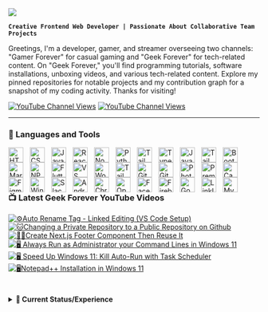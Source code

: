 <a href="https://github.com/emailjohnthomascaballero">
<img src="https://readme-typing-svg.herokuapp.com/?font=Righteous&size=35&center=true&vCenter=true&width=500&height=70&duration=4000&color=f22b43&lines=Hello!;+I'm+John+Thomas+F.+Caballero!;+a+programmer...;+a+gamer...;+a+content+creator...;+a+streamer...;+a+freelancer." />
</a>

**`Creative Frontend Web Developer | Passionate About Collaborative Team Projects`**

Greetings, I'm a developer, gamer, and streamer overseeing two channels: "Gamer Forever" for casual gaming and "Geek Forever" for tech-related content. On "Geek Forever," you'll find programming tutorials, software installations, unboxing videos, and various tech-related content. Explore my pinned repositories for notable projects and my contribution graph for a snapshot of my coding activity. Thanks for visiting!

   <p align="left">
      <a href="https://www.youtube.com/@GamerForeverChannel"><img alt="YouTube Channel Views" src="https://img.shields.io/youtube/channel/views/UC88LrCOvWEp83DwV6-qVRzQ?style=for-the-badge&logo=youtube&label=Gamer%20Forever%20YouTube%20Views&color=%23fa3a45"></a>
       <a href="https://www.youtube.com/@GeekForeverChannel"><img alt="YouTube Channel Views" src="https://img.shields.io/youtube/channel/views/UCtujEiwlNyHon-z78FmVW7Q?style=for-the-badge&logo=youtube&label=Geek%20Forever%20YouTube%20Views&color=%23fa3a45"></a>
   </p>

---

### 🧰 Languages and Tools
<a href="https://github.com/emailjohnthomascaballero">
<!-- Languages -->
<img align="left" alt="HTML" width="30px" style="padding-right:10px;" src="https://cdn.jsdelivr.net/gh/devicons/devicon/icons/html5/html5-plain.svg" />
<img align="left" alt="CSS" width="30px" style="padding-right:10px;" src="https://cdn.jsdelivr.net/gh/devicons/devicon/icons/css3/css3-plain.svg" />
<img align="left" alt="JavaScript" width="30px" style="padding-right:10px;" src="https://cdn.jsdelivr.net/gh/devicons/devicon/icons/javascript/javascript-plain.svg" />
<img align="left" alt="React" width="30px" style="padding-right:10px;" src="https://cdn.jsdelivr.net/gh/devicons/devicon/icons/react/react-original.svg" />
<img align="left" alt="NodeJS" width="30px" style="padding-right:10px;" src="https://cdn.jsdelivr.net/gh/devicons/devicon/icons/nodejs/nodejs-original.svg" />
<img align="left" alt="Python" width="30px" style="padding-right:10px;" src="https://cdn.jsdelivr.net/gh/devicons/devicon/icons/python/python-plain.svg" />
<img align="left" alt="Tailwind" width="30px" style="padding-right:10px;" src="https://cdn.jsdelivr.net/gh/devicons/devicon/icons/php/php-original.svg" />
<img align="left" alt="TypeScript" width="30px" style="padding-right:10px;" src="https://cdn.jsdelivr.net/gh/devicons/devicon/icons/typescript/typescript-plain.svg" />     
<img align="left" alt="Java" width="30px" style="padding-right:10px;" src="https://cdn.jsdelivr.net/gh/devicons/devicon/icons/java/java-original.svg"/>
<img align="left" alt="Tailwind" width="30px" style="padding-right:10px;" src="https://cdn.jsdelivr.net/gh/devicons/devicon/icons/tailwindcss/tailwindcss-plain.svg" />
<img align="left" alt="Bootstrap" width="30px" style="padding-right:10px;" src="https://cdn.jsdelivr.net/gh/devicons/devicon/icons/bootstrap/bootstrap-original.svg" />
<img align="left" alt="Markdown" width="30px" style="padding-right:10px;" src="https://cdn.jsdelivr.net/gh/devicons/devicon/icons/markdown/markdown-original.svg" />
<img align="left" alt="NPM" width="30px" style="padding-right:10px;" src="https://cdn.jsdelivr.net/gh/devicons/devicon/icons/npm/npm-original-wordmark.svg" />

<!-- Tools -->
<img align="left" alt="Flutter" width="30px" style="padding-right:10px;" src="https://cdn.jsdelivr.net/gh/devicons/devicon/icons/flutter/flutter-original.svg" />
<img align="left" alt="VS Code" width="30px" style="padding-right:10px;" src="https://cdn.jsdelivr.net/gh/devicons/devicon/icons/vscode/vscode-original.svg" />
<img align="left" alt="Wordpress" width="30px" style="padding-right:10px;" src="https://cdn.jsdelivr.net/gh/devicons/devicon/icons/wordpress/wordpress-plain.svg" />
<img align="left" alt="Tailwind" width="30px" style="padding-right:10px;" src="https://cdn.jsdelivr.net/gh/devicons/devicon/icons/nextjs/nextjs-original.svg" />
<img align="left" alt="Git" width="30px" style="padding-right:10px;" src="https://cdn.jsdelivr.net/gh/devicons/devicon/icons/git/git-original.svg" />
<img align="left" alt="GitHub" width="30px" style="padding-right:10px;" src="https://cdn.jsdelivr.net/gh/devicons/devicon/icons/github/github-original.svg" />
<img align="left" alt="Photoshop" width="30px" style="padding-right:10px;" src="https://cdn.jsdelivr.net/gh/devicons/devicon/icons/photoshop/photoshop-plain.svg" />
<img align="left" alt="Premiere Pro" width="30px" style="padding-right:10px;"  src="https://cdn.jsdelivr.net/gh/devicons/devicon/icons/premierepro/premierepro-original.svg" />
<img align="left" alt="Canva" width="30px" style="padding-right:10px;" src="https://cdn.jsdelivr.net/gh/devicons/devicon/icons/canva/canva-original.svg" />
<img align="left" alt="Figma" width="30px" style="padding-right:10px;" src="https://cdn.jsdelivr.net/gh/devicons/devicon/icons/figma/figma-original.svg" />
<img align="left" alt="Windows 10" width="30px" style="padding-right:10px;" src="https://cdn.jsdelivr.net/gh/devicons/devicon/icons/windows8/windows8-original.svg" />
<img align="left" alt="Slack" width="30px" style="padding-right:10px;" src="https://cdn.jsdelivr.net/gh/devicons/devicon/icons/slack/slack-original.svg" />
<img align="left" alt="Android Studio" width="30px" style="padding-right:10px;" src="https://cdn.jsdelivr.net/gh/devicons/devicon/icons/androidstudio/androidstudio-original.svg" />
<img align="left" alt="Chrome" width="30px" style="padding-right:10px;" src="https://cdn.jsdelivr.net/gh/devicons/devicon/icons/chrome/chrome-original.svg" />
<img align="left" alt="Opera" width="30px" style="padding-right:10px;" src="https://cdn.jsdelivr.net/gh/devicons/devicon/icons/opera/opera-original.svg" />
<img align="left" alt="Facebook" width="30px" style="padding-right:10px;" src="https://cdn.jsdelivr.net/gh/devicons/devicon/icons/facebook/facebook-original.svg" />
<img align="left" alt="Firebase" width="30px" style="padding-right:10px;" src="https://cdn.jsdelivr.net/gh/devicons/devicon/icons/firebase/firebase-plain.svg" />
<img align="left" alt="Google" width="30px" style="padding-right:10px;" src="https://cdn.jsdelivr.net/gh/devicons/devicon/icons/google/google-original.svg" />
<img align="left" alt="LinkIn" width="30px" style="padding-right:10px;" src="https://cdn.jsdelivr.net/gh/devicons/devicon/icons/linkedin/linkedin-original.svg" />
<img align="left" alt="Mysql" width="30px" style="padding-right:10px;" src="https://cdn.jsdelivr.net/gh/devicons/devicon/icons/mysql/mysql-original.svg" />   
</a>

<br />
<br />
<br />

#

### 📺 Latest Geek Forever YouTube Videos

<!-- BEGIN YOUTUBE-CARDS -->
[![⚙️Auto Rename Tag - Linked Editing (VS Code Setup)](https://ytcards.demolab.com/?id=4v9sTpSCq5A&title=%E2%9A%99%EF%B8%8FAuto+Rename+Tag+-+Linked+Editing+%28VS+Code+Setup%29&lang=en&timestamp=1704019876&background_color=%230d1117&title_color=%23ffffff&stats_color=%23dedede&max_title_lines=1&width=250&border_radius=5 "⚙️Auto Rename Tag - Linked Editing (VS Code Setup)")](https://www.youtube.com/watch?v=4v9sTpSCq5A)
[![🐱Changing a Private Repository to a Public Repository on Github](https://ytcards.demolab.com/?id=rkH8JqCsJo4&title=%F0%9F%90%B1Changing+a+Private+Repository+to+a+Public+Repository+on+Github&lang=en&timestamp=1703924938&background_color=%230d1117&title_color=%23ffffff&stats_color=%23dedede&max_title_lines=1&width=250&border_radius=5 "🐱Changing a Private Repository to a Public Repository on Github")](https://www.youtube.com/watch?v=rkH8JqCsJo4)
[![👨‍💻Create Next.js Footer Component Then Reuse It](https://ytcards.demolab.com/?id=JlZd7NrqZHg&title=%F0%9F%91%A8%E2%80%8D%F0%9F%92%BBCreate+Next.js+Footer+Component+Then+Reuse+It&lang=en&timestamp=1703837488&background_color=%230d1117&title_color=%23ffffff&stats_color=%23dedede&max_title_lines=1&width=250&border_radius=5 "👨‍💻Create Next.js Footer Component Then Reuse It")](https://www.youtube.com/watch?v=JlZd7NrqZHg)
[![🖥️ Always Run as Administrator your Command Lines in Windows 11](https://ytcards.demolab.com/?id=NGq54HbQlTU&title=%F0%9F%96%A5%EF%B8%8F+Always+Run+as+Administrator+your+Command+Lines+in+Windows+11&lang=en&timestamp=1703682942&background_color=%230d1117&title_color=%23ffffff&stats_color=%23dedede&max_title_lines=1&width=250&border_radius=5 "🖥️ Always Run as Administrator your Command Lines in Windows 11")](https://www.youtube.com/watch?v=NGq54HbQlTU)
[![🖥️ Speed Up Windows 11: Kill Auto-Run with Task Scheduler](https://ytcards.demolab.com/?id=q4RUz4OejRo&title=%F0%9F%96%A5%EF%B8%8F+Speed+Up+Windows+11%3A+Kill+Auto-Run+with+Task+Scheduler&lang=en&timestamp=1703580638&background_color=%230d1117&title_color=%23ffffff&stats_color=%23dedede&max_title_lines=1&width=250&border_radius=5 "🖥️ Speed Up Windows 11: Kill Auto-Run with Task Scheduler")](https://www.youtube.com/watch?v=q4RUz4OejRo)
[![🖥️Notepad++ Installation in Windows 11](https://ytcards.demolab.com/?id=hSEA8GZ748k&title=%F0%9F%96%A5%EF%B8%8FNotepad%2B%2B+Installation+in+Windows+11&lang=en&timestamp=1703502326&background_color=%230d1117&title_color=%23ffffff&stats_color=%23dedede&max_title_lines=1&width=250&border_radius=5 "🖥️Notepad++ Installation in Windows 11")](https://www.youtube.com/watch?v=hSEA8GZ748k)
<!-- END YOUTUBE-CARDS -->

#

<details>
            <summary><b>📶 Current Status/Experience</b></summary>
            <table align="center">
               <thead align="center">
               <tr>
                <th colspan="5">
                   <a href="#blank"><img src="https://media.tenor.com/D2H0hPltOdYAAAAd/golden-boy-fake-keyboard-programing-coding-paper-book.gif" align="center" title="Anime gif" width="100%" height="auto" alt="Anime typing in a paper gif"></a>
                </th>
              </tr>
              </thead>
              <thead align="center">
                <tr>
                  <th>Logo</th>
                  <th>Company</th>
                  <th>Experience</th>
                  <th>Learned</th>
                  <th>Status</th>
                </tr>
              </thead>
              <tbody align="center">
                <tr>
                  <td>
                     <img src="https://avatars.githubusercontent.com/u/132177038?s=400&u=50b7da79bfc95b09c16cae95a8660ca5202e9c3c&v=4" width="25px" style="vertical-align: middle;" />
                  </td>
                  <td>
<!--              <a href="#" target="_blank">name</a> --> MMO WIKI (Client based)
                  </td>
                  <td>2 Months</td>
                  <td>
                    Bootstrap, SASS,<br/>
                    React, TypeScript,<br/>
                    Github Organization, Github Collaboration,<br/>
                    Miro & Loom<br/>
                  </td>
                   <td>
                    Currently Working
                  </td>
                </tr>
              </tbody>
            </table>
          </details>
